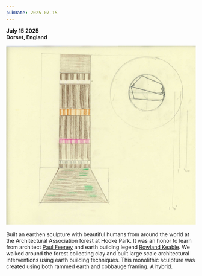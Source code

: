 ```yaml
---
pubDate: 2025-07-15
---
```


**July 15 2025**\
**Dorset, England**

![Drawing of earthen sculpture](../../../images/timeline/250715.jpg)

Built an earthen sculpture with beautiful humans from around the world at the Architectural Association forest at Hooke Park. It was an honor to learn from architect [Paul Feeney](https://feeneyraue.com/) and earth building legend [Rowland Keable](https://www.ebuki.co/). We walked around the forest collecting clay and built large scale architectural interventions using earth building techniques. This monolithic sculpture was created using both rammed earth and cobbauge framing. A hybrid.
